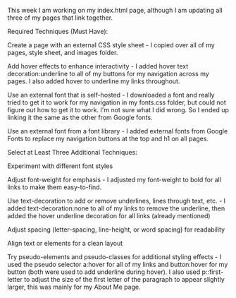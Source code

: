 This week I am working on my index.html page, although I am updating all three of my pages that link together.

Required Techniques (Must Have):

Create a page with an external CSS style sheet - I copied over all of my pages, style sheet, and images folder.

Add hover effects to enhance interactivity - I added hover text decoration:underline to all of my buttons for my navigation across my pages. I also added hover to underline my links throughout.

Use an external font that is self-hosted - I downloaded a font and really tried to get it to work for my navigation in my fonts.css folder, but could not figure out how to get it to work. I'm not sure what I did wrong. So I ended up linking it the same as the other from Google fonts.

Use an external font from a font library - I added external fonts from Google Fonts to replace my navigation buttons at the top and h1 on all pages.

Select at Least Three Additional Techniques:

Experiment with different font styles

Adjust font-weight for emphasis - I adjusted my font-weight to bold for all links to make them easy-to-find.

Use text-decoration to add or remove underlines, lines through text, etc. - I added text-decoration:none to all of my links to remove the underline, then added the hover underline decoration for all links (already mentioned)

Adjust spacing (letter-spacing, line-height, or word spacing) for readability

Align text or elements for a clean layout

Try pseudo-elements and pseudo-classes for additional styling effects - I used the pseudo selector a:hover for all of my links and button:hover for my button (both were used to add underline during hover). I also used p::first-letter to adjust the size of the first letter of the paragraph to appear slightly larger, this was mainly for my About Me page.
